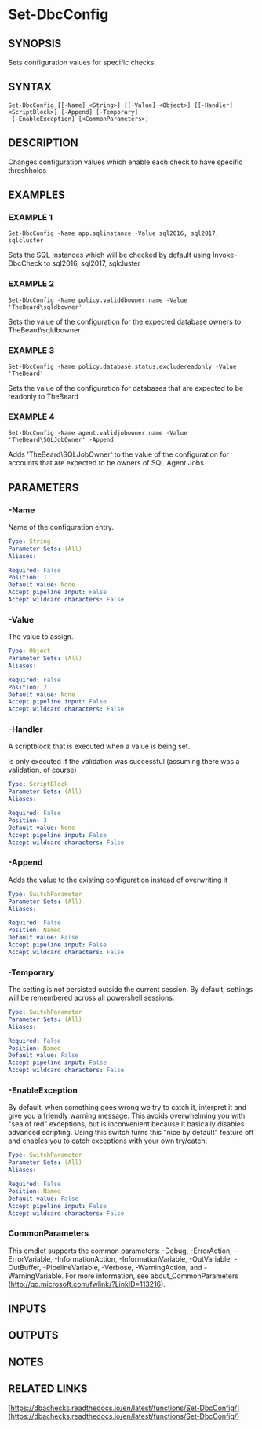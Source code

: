 # Set-DbcConfig

## SYNOPSIS
Sets configuration values for specific checks.

## SYNTAX

```
Set-DbcConfig [[-Name] <String>] [[-Value] <Object>] [[-Handler] <ScriptBlock>] [-Append] [-Temporary]
 [-EnableException] [<CommonParameters>]
```

## DESCRIPTION
Changes configuration values which enable each check to have specific threshholds

## EXAMPLES

### EXAMPLE 1
```
Set-DbcConfig -Name app.sqlinstance -Value sql2016, sql2017, sqlcluster
```

Sets the SQL Instances which will be checked by default using Invoke-DbcCheck 
to sql2016, sql2017, sqlcluster

### EXAMPLE 2
```
Set-DbcConfig -Name policy.validdbowner.name -Value 'TheBeard\sqldbowner'
```

Sets the value of the configuration for the expected database owners to
TheBeard\sqldbowner

### EXAMPLE 3
```
Set-DbcConfig -Name policy.database.status.excludereadonly -Value 'TheBeard'
```

Sets the value of the configuration for databases that are expected to be readonly
to TheBeard

### EXAMPLE 4
```
Set-DbcConfig -Name agent.validjobowner.name -Value 'TheBeard\SQLJobOwner' -Append
```

Adds 'TheBeard\SQLJobOwner' to the value of the configuration for accounts that 
are expected to be owners of SQL Agent Jobs

## PARAMETERS

### -Name
Name of the configuration entry.

```yaml
Type: String
Parameter Sets: (All)
Aliases:

Required: False
Position: 1
Default value: None
Accept pipeline input: False
Accept wildcard characters: False
```

### -Value
The value to assign.

```yaml
Type: Object
Parameter Sets: (All)
Aliases:

Required: False
Position: 2
Default value: None
Accept pipeline input: False
Accept wildcard characters: False
```

### -Handler
A scriptblock that is executed when a value is being set.

Is only executed if the validation was successful (assuming there was a validation, of course)

```yaml
Type: ScriptBlock
Parameter Sets: (All)
Aliases:

Required: False
Position: 3
Default value: None
Accept pipeline input: False
Accept wildcard characters: False
```

### -Append
Adds the value to the existing configuration instead of overwriting it

```yaml
Type: SwitchParameter
Parameter Sets: (All)
Aliases:

Required: False
Position: Named
Default value: False
Accept pipeline input: False
Accept wildcard characters: False
```

### -Temporary
The setting is not persisted outside the current session.
By default, settings will be remembered across all powershell sessions.

```yaml
Type: SwitchParameter
Parameter Sets: (All)
Aliases:

Required: False
Position: Named
Default value: False
Accept pipeline input: False
Accept wildcard characters: False
```

### -EnableException
By default, when something goes wrong we try to catch it, interpret it and give you a friendly warning message.
This avoids overwhelming you with "sea of red" exceptions, but is inconvenient because it basically disables advanced scripting.
Using this switch turns this "nice by default" feature off and enables you to catch exceptions with your own try/catch.

```yaml
Type: SwitchParameter
Parameter Sets: (All)
Aliases:

Required: False
Position: Named
Default value: False
Accept pipeline input: False
Accept wildcard characters: False
```

### CommonParameters
This cmdlet supports the common parameters: -Debug, -ErrorAction, -ErrorVariable, -InformationAction, -InformationVariable, -OutVariable, -OutBuffer, -PipelineVariable, -Verbose, -WarningAction, and -WarningVariable.
For more information, see about_CommonParameters (http://go.microsoft.com/fwlink/?LinkID=113216).

## INPUTS

## OUTPUTS

## NOTES

## RELATED LINKS

[https://dbachecks.readthedocs.io/en/latest/functions/Set-DbcConfig/](https://dbachecks.readthedocs.io/en/latest/functions/Set-DbcConfig/)

